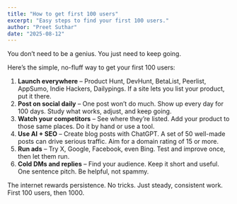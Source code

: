 ```yaml
---
title: "How to get first 100 users"
excerpt: "Easy steps to find your first 100 users."
author: "Preet Suthar"
date: "2025-08-12"
---
```


You don’t need to be a genius. You just need to keep going.

Here’s the simple, no-fluff way to get your first 100 users:

1. **Launch everywhere** – Product Hunt, DevHunt, BetaList, Peerlist, AppSumo, Indie Hackers, Dailypings. If a site lets you list your product, put it there.
2. **Post on social daily** – One post won’t do much. Show up every day for 100 days. Study what works, adjust, and keep going.
3. **Watch your competitors** – See where they’re listed. Add your product to those same places. Do it by hand or use a tool.
4. **Use AI + SEO** – Create blog posts with ChatGPT. A set of 50 well-made posts can drive serious traffic. Aim for a domain rating of 15 or more.
5. **Run ads** – Try X, Google, Facebook, even Bing. Test and improve once, then let them run.
6. **Cold DMs and replies** – Find your audience. Keep it short and useful. One sentence pitch. Be helpful, not spammy.

The internet rewards persistence. No tricks. Just steady, consistent work. First 100 users, then 1000.


